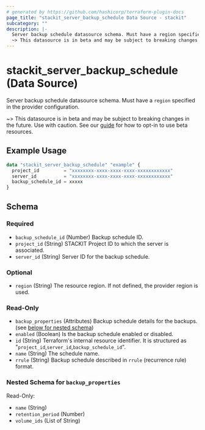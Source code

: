 ```yaml
---
# generated by https://github.com/hashicorp/terraform-plugin-docs
page_title: "stackit_server_backup_schedule Data Source - stackit"
subcategory: ""
description: |-
  Server backup schedule datasource schema. Must have a region specified in the provider configuration.
  ~> This datasource is in beta and may be subject to breaking changes in the future. Use with caution. See our guide https://registry.terraform.io/providers/stackitcloud/stackit/latest/docs/guides/opting_into_beta_resources for how to opt-in to use beta resources.
---
```


# stackit_server_backup_schedule (Data Source)

Server backup schedule datasource schema. Must have a `region` specified in the provider configuration.

~> This datasource is in beta and may be subject to breaking changes in the future. Use with caution. See our [guide](https://registry.terraform.io/providers/stackitcloud/stackit/latest/docs/guides/opting_into_beta_resources) for how to opt-in to use beta resources.

## Example Usage

```terraform
data "stackit_server_backup_schedule" "example" {
  project_id         = "xxxxxxxx-xxxx-xxxx-xxxx-xxxxxxxxxxxx"
  server_id          = "xxxxxxxx-xxxx-xxxx-xxxx-xxxxxxxxxxxx"
  backup_schedule_id = xxxxx
}
```

<!-- schema generated by tfplugindocs -->
## Schema

### Required

- `backup_schedule_id` (Number) Backup schedule ID.
- `project_id` (String) STACKIT Project ID to which the server is associated.
- `server_id` (String) Server ID for the backup schedule.

### Optional

- `region` (String) The resource region. If not defined, the provider region is used.

### Read-Only

- `backup_properties` (Attributes) Backup schedule details for the backups. (see [below for nested schema](#nestedatt--backup_properties))
- `enabled` (Boolean) Is the backup schedule enabled or disabled.
- `id` (String) Terraform's internal resource identifier. It is structured as "`project_id`,`server_id`,`backup_schedule_id`".
- `name` (String) The schedule name.
- `rrule` (String) Backup schedule described in `rrule` (recurrence rule) format.

<a id="nestedatt--backup_properties"></a>
### Nested Schema for `backup_properties`

Read-Only:

- `name` (String)
- `retention_period` (Number)
- `volume_ids` (List of String)
